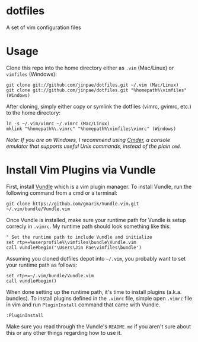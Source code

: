 # dotfiles
A set of vim configuration files

# Usage
Clone this repo into the home directory either as `.vim` (Mac/Linux) or `vimfiles` (Windows):

    git clone git://github.com/jinpae/dotfiles.git ~/.vim (Mac/Linux)
    git clone git://github.com/jinpae/dotfiles.git "%homepath%\vimfiles" (Windows)

After cloning, simply either copy or symlink the dotfiles (vimrc, gvimrc, etc.) to the home directory:

    ln -s ~/.vim/vimrc ~/.vimrc (Mac/Linux)
    mklink "%homepath%\.vimrc" "%homepath%\vimfiles\vimrc" (Windows)

_Note: If you are on Windows, I recommend using [Cmder](http://gooseberrycreative.com/cmder/), a console emulator that supports useful Unix commands, instead of the plain `cmd`._

# Install Vim Plugins via Vundle
First, install [Vundle](https://github.com/gmarik/Vundle.vim) which is a vim plugin manager. To install Vundle, run the following command from a cmd or a terminal:

    git clone https://github.com/gmarik/Vundle.vim.git ~/.vim/bundle/Vundle.vim

Once Vundle is installed, make sure your runtime path for Vundle is setup correcly in `.vimrc`. My runtime path should look something like this:

    " Set the runtime path to include Vundle and initialize
    set rtp+=%userprofile%\vimfiles\bundle\Vundle.vim
    call vundle#begin('\Users\Jin Pae\vimfiles\bundle')

Assuming you cloned dotfiles depot into `~/.vim`, you probably want to set your runtime path as follows:

    set rtp+=~/.vim/bundle/Vundle.vim
    call vundle#begin()

When done setting up the runtime path, it's time to install plugins (a.k.a. bundles). To install plugins defined in the `.vimrc` file, simple open `.vimrc` file in vim and run `PluginInstall` command that came with Vundle.

    :PluginInstall

Make sure you read through the Vundle's `README.md` if you aren't sure about this or any other things regarding how to use it.
